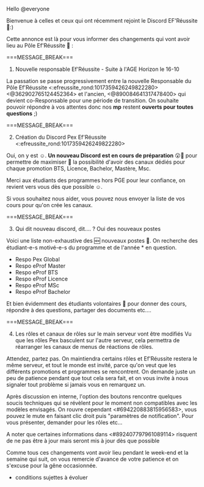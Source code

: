 Hello @everyone

Bienvenue à celles et ceux qui ont récemment rejoint le Discord EF'Réussite 👋:)

Cette annonce est là pour vous informer des changements qui vont avoir lieu au Pôle Ef'Réussite 📖 :

===MESSAGE_BREAK===

1. Nouvelle responsable Ef'Réussite - Suite à l'AGE Horizon le 16-10

La passation se passe progressivement entre la nouvelle Responsable du Pôle Ef'Réussite <:efreussite_rond:1017359426249822280> <@362902765124452364> et l'ancien, <@890084641317478400> qui devient co-Responsable pour une période de transition.
On souhaite pouvoir répondre à vos attentes donc nos **mp** restent **ouverts pour toutes questions** ;)

===MESSAGE_BREAK===

2. Création du Discord Pex Ef'Réussite <:efreussite_rond:1017359426249822280>

Oui, on y est ☺️.
**Un nouveau Discord est en cours de préparation** 😮🥳 pour permettre de maximiser 💪 la possibilité d'avoir des canaux dédiés pour chaque promotion BTS, Licence, Bachelor, Mastère, Msc.

Merci aux étudiants des programmes hors PGE pour leur confiance, on revient vers vous dès que possible ☺️.

Si vous souhaitez nous aider, vous pouvez nous envoyer la liste de vos cours pour qu'on crée les canaux.

===MESSAGE_BREAK===

3. Qui dit nouveau discord, dit.... ? Oui des nouveaux postes

Voici une liste non-exhaustive des 🆕 nouveaux postes 📢.
On recherche des étudiant-e-s motivé-e-s du programme et de l'année * en question.

- Respo Pex Global
- Respo eProf Master
- Respo eProf BTS
- Respo eProf Licence
- Respo eProf MSc
- Respo eProf Bachelor

Et bien évidemment des étudiants volontaires 🙋 pour donner des cours, répondre à des questions, partager des documents etc....

===MESSAGE_BREAK===

4. Les rôles et canaux de rôles sur le main serveur vont être modifiés
Vu que les rôles Pex basculent sur l'autre serveur, cela permettra de réarranger les canaux de menus de réactions de rôles.

Attendez, partez pas.
On maintiendra certains rôles et Ef'Réussite restera le même serveur, et tout le monde est invité, parce qu'on veut que les différents promotions et programmes se rencontrent.
On demande juste un peu de patience pendant que tout cela sera fait, et on vous invite à nous signaler tout problème si jamais vous en remarquez un.

Après discussion en interne, l'option des boutons rencontre quelques soucis techniques qui se révèlent pour le moment non compatibles avec les modèles envisagés.
On rouvre cependant <#694220883815956583>, vous pouvez le mute en faisant clic droit puis "paramètres de notification".
Pour vous présenter, demander pour les rôles etc...

A noter que certaines informations dans <#892407797961089114> risquent de ne pas être à jour mais seront mis à jour dès que possible

Comme tous ces changements vont avoir lieu pendant le week-end et la semaine qui suit, on vous remercie d'avance de votre patience et on s'excuse pour la gêne occasionnée.





* conditions sujettes à évoluer
